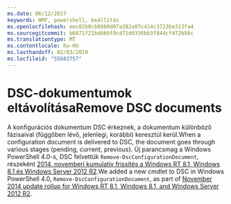 ```yaml
---
ms.date: 06/12/2017
keywords: WMF, powershell, beállítás
ms.openlocfilehash: eec82b0cb9860d07a282a07c414c3723be313fa4
ms.sourcegitcommit: b6871f21bd666f9cd71dd336bb3f844cf472b56c
ms.translationtype: MT
ms.contentlocale: hu-HU
ms.lasthandoff: 02/03/2019
ms.locfileid: "55683757"
---
```

# <a name="remove-dsc-documents"></a><span data-ttu-id="a6244-102">DSC-dokumentumok eltávolítása</span><span class="sxs-lookup"><span data-stu-id="a6244-102">Remove DSC documents</span></span>

<span data-ttu-id="a6244-103">A konfigurációs dokumentum DSC érkeznek, a dokumentum különböző fázisaival (függőben lévő, jelenlegi, korábbi) keresztül kerül.</span><span class="sxs-lookup"><span data-stu-id="a6244-103">When a configuration document is delivered to DSC, the document goes through various stages (pending, current, previous).</span></span> <span data-ttu-id="a6244-104">Új parancsmag a Windows PowerShell 4.0-s, DSC felvettük `Remove-DscConfigurationDocument`, részeként [2014. novemberi kumulatív frissítés a Windows RT 8.1, Windows 8.1 és Windows Server 2012 R2](https://support.microsoft.com/kb/3000850).</span><span class="sxs-lookup"><span data-stu-id="a6244-104">We added a new cmdlet to DSC in Windows PowerShell 4.0, `Remove-DscConfigurationDocument`, as part of [November 2014 update rollup for Windows RT 8.1, Windows 8.1, and Windows Server 2012 R2](https://support.microsoft.com/kb/3000850).</span></span>
